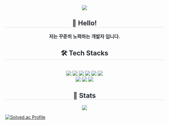 <div align= "center">
    <img src="https://capsule-render.vercel.app/api?type=waving&color=0:ffa3f7,100:b7a3ff&height=180&text=hi%20there!%20I'm%20seonguk&animation=fadeIn&fontColor=ffffff&fontSize=50" />
    </div>
    <div align= "center"> 
    <h2 style="border-bottom: 1px solid #d8dee4; color: #282d33;"> 🙌 Hello! </h2>  
    <div style="font-weight: 700; font-size: 15px; text-align: center; color: #282d33;"> 저는 꾸준히 노력하는 개발자 입니다.</li> </div> 
    </div>
    <div align= "center">
    <h2 style="border-bottom: 1px solid #d8dee4; color: #282d33;"> 🛠️ Tech Stacks </h2> <br> 
    <div style="margin: 0 auto; text-align: center;" align= "center"> <img src="https://img.shields.io/badge/C-A8B9CC?style=for-the-badge&logo=C&logoColor=white">
          <img src="https://img.shields.io/badge/-C%23-000000?style=for-the-badge&logo=Csharp&logoColor=white"/>
          <img src="https://img.shields.io/badge/Python-3776AB?style=for-the-badge&logo=Python&logoColor=white">
          <img src="https://img.shields.io/badge/Java-007396?style=for-the-badge&logo=Java&logoColor=white">
          <img src="https://img.shields.io/badge/Oracle-F80000?style=for-the-badge&logo=Oracle&logoColor=white">
          <img src="https://img.shields.io/badge/Tensorflow-FF6F00?style=for-the-badge&logo=Tensorflow&logoColor=white">
          <br/><img src="https://img.shields.io/badge/HTML5-E34F26?style=for-the-badge&logo=HTML5&logoColor=white">
          <img src="https://img.shields.io/badge/CSS3-1572B6?style=for-the-badge&logo=CSS3&logoColor=white">
          <img src="https://img.shields.io/badge/Javascript-F7DF1E?style=for-the-badge&logo=Javascript&logoColor=white">
          </div>
    </div>
    <div align= "center"> 
    <h2 style="border-bottom: 1px solid #d8dee4; color: #282d33;"> 🏅 Stats </h2> <div align= "center"> <img src="https://github-readme-stats.vercel.app/api?username=seonguk070118&bg_color=60,ff94af,b4b3ff&title_color=ffffff&text_color=ffffff"/> 
    </div> 
</div>
    

[![Solved.ac Profile](http://mazassumnida.wtf/api/v2/generate_badge?boj=ttygght3234)](https://solved.ac/ttygght3234/) 
